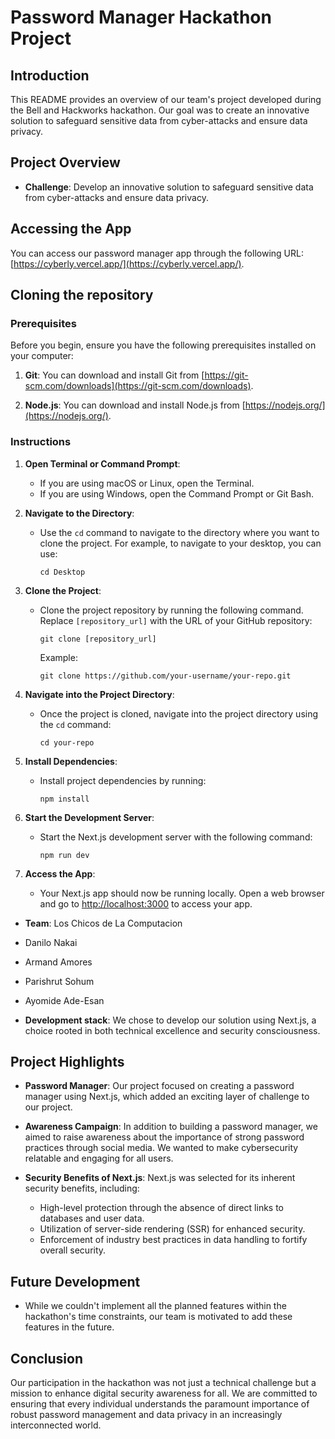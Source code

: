 # Password Manager Hackathon Project

## Introduction
This README provides an overview of our team's project developed during the Bell and Hackworks hackathon. Our goal was to create an innovative solution to safeguard sensitive data from cyber-attacks and ensure data privacy.

## Project Overview
- **Challenge**: Develop an innovative solution to safeguard sensitive data from cyber-attacks and ensure data privacy.

## Accessing the App
You can access our password manager app through the following URL: [https://cyberly.vercel.app/](https://cyberly.vercel.app/).

## Cloning the repository

### Prerequisites

Before you begin, ensure you have the following prerequisites installed on your computer:

1. **Git**: You can download and install Git from [https://git-scm.com/downloads](https://git-scm.com/downloads).

2. **Node.js**: You can download and install Node.js from [https://nodejs.org/](https://nodejs.org/).

### Instructions

1. **Open Terminal or Command Prompt**:
   - If you are using macOS or Linux, open the Terminal.
   - If you are using Windows, open the Command Prompt or Git Bash.

2. **Navigate to the Directory**:
   - Use the `cd` command to navigate to the directory where you want to clone the project. For example, to navigate to your desktop, you can use:
     ```
     cd Desktop
     ```

3. **Clone the Project**:
   - Clone the project repository by running the following command. Replace `[repository_url]` with the URL of your GitHub repository:
     ```
     git clone [repository_url]
     ```
     Example:
     ```
     git clone https://github.com/your-username/your-repo.git
     ```

4. **Navigate into the Project Directory**:
   - Once the project is cloned, navigate into the project directory using the `cd` command:
     ```
     cd your-repo
     ```

5. **Install Dependencies**:
   - Install project dependencies by running:
     ```
     npm install
     ```

6. **Start the Development Server**:
   - Start the Next.js development server with the following command:
     ```
     npm run dev
     ```

7. **Access the App**:
   - Your Next.js app should now be running locally. Open a web browser and go to [http://localhost:3000](http://localhost:3000) to access your app.

- **Team**: Los Chicos de La Computacion
- Danilo Nakai
- Armand Amores
- Parishrut Sohum
- Ayomide Ade-Esan

- **Development stack**: We chose to develop our solution using Next.js, a choice rooted in both technical excellence and security consciousness.

## Project Highlights
- **Password Manager**: Our project focused on creating a password manager using Next.js, which added an exciting layer of challenge to our project.

- **Awareness Campaign**: In addition to building a password manager, we aimed to raise awareness about the importance of strong password practices through social media. We wanted to make cybersecurity relatable and engaging for all users.

- **Security Benefits of Next.js**: Next.js was selected for its inherent security benefits, including:
  - High-level protection through the absence of direct links to databases and user data.
  - Utilization of server-side rendering (SSR) for enhanced security.
  - Enforcement of industry best practices in data handling to fortify overall security.

## Future Development
- While we couldn't implement all the planned features within the hackathon's time constraints, our team is motivated to add these features in the future.

## Conclusion
Our participation in the hackathon was not just a technical challenge but a mission to enhance digital security awareness for all. We are committed to ensuring that every individual understands the paramount importance of robust password management and data privacy in an increasingly interconnected world.

